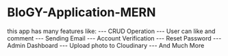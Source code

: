 # BloGY-Application-MERN
this app has many features like: --- CRUD Operation --- User can like and comment --- Sending Email --- Account Verification --- Reset Password --- Admin Dashboard --- Upload photo to Cloudinary --- And Much More

